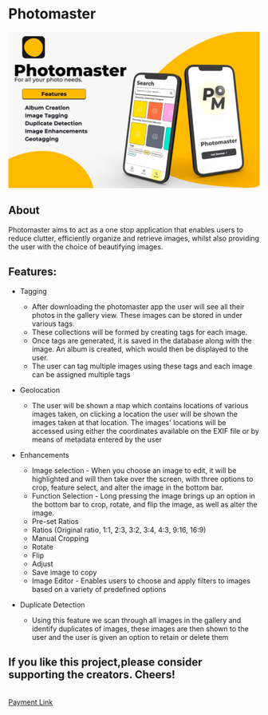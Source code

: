 # Photomaster
![Photomaster](https://github.com/nicolemd7/Photomaster/blob/default/WhatsApp%20Image%202022-02-06%20at%201.32.00%20AM.jpeg)


## About
Photomaster aims to act as a one stop application that enables users to reduce clutter, efficiently organize and retrieve images, whilst also providing the user with the choice of beautifying images.


## Features:

- Tagging
  - After downloading the photomaster app the user will see all their photos in the gallery view. These images can be stored in under various tags.
  - These collections will be formed by creating tags for each image.
  - Once tags are generated, it is saved in the database along with the image. An album is created, which would then be displayed to the user.
  - The user can tag multiple images using these tags and each image can be assigned multiple tags

- Geolocation
  - The user will be shown a map which contains locations of various images taken, on clicking a location
the user will be shown the images taken at that location. The images' locations will be accessed using
either the coordinates available on the EXIF file or by means of metadata entered by the user

- Enhancements
  - Image selection
        - When you choose an image to edit, it will be highlighted and will then take over the screen, with three options to crop, feature select, and alter the image in the bottom bar.
  - Function Selection
        - Long pressing the image brings up an option in the bottom bar to crop, rotate, and flip the image, as well as alter the image.
  - Pre-set Ratios
  - Ratios (Original ratio, 1:1, 2:3, 3:2, 3:4, 4:3, 9:16, 16:9)
  - Manual Cropping
  - Rotate
  - Flip
  - Adjust
  - Save image to copy
  - Image Editor
        - Enables users to choose and apply filters to images based on a variety of predefined options

- Duplicate Detection
  - Using this feature we scan through all images in the gallery and identify duplicates of images, these images are then shown to the user and the user is given an option to retain or delete them


## If you like this project,please consider supporting the creators. Cheers!
<br/>[Payment Link](https://www.instamojo.com/@mumbaiyuvasansad/)


